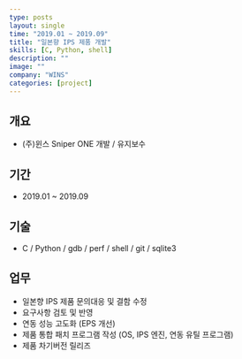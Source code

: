 ```yaml
---
type: posts
layout: single
time: "2019.01 ~ 2019.09"
title: "일본향 IPS 제품 개발"
skills: [C, Python, shell]
description: ""
image: ""
company: "WINS"
categories: [project]
---
```


## 개요 

* (주)윈스 Sniper ONE 개발 / 유지보수

## 기간

* 2019.01 ~ 2019.09

## 기술 

* C / Python / gdb / perf / shell / git / sqlite3 

## 업무

* 일본향 IPS 제품 문의대응 및 결함 수정
* 요구사항 검토 및 반영
* 연동 성능 고도화 (EPS 개선)
* 제품 통합 패치 프로그램 작성 (OS, IPS 엔진, 연동 유틸 프로그램)
* 제품 차기버전 릴리즈 
